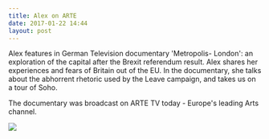 ```yaml
---
title: Alex on ARTE
date: 2017-01-22 14:44
layout: post
---
```



Alex features in German Television documentary 'Metropolis- London': an exploration of the capital after the Brexit referendum result. Alex shares her experiences and fears of Britain out of the EU. In the documentary, she talks about the abhorrent rhetoric used by the Leave campaign, and takes us on a tour of Soho.

The documentary was broadcast on ARTE TV today - Europe's leading Arts channel.


![](/AlexArte-4.png)


